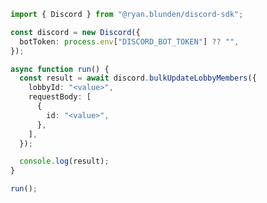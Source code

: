 <!-- Start SDK Example Usage [usage] -->
```typescript
import { Discord } from "@ryan.blunden/discord-sdk";

const discord = new Discord({
  botToken: process.env["DISCORD_BOT_TOKEN"] ?? "",
});

async function run() {
  const result = await discord.bulkUpdateLobbyMembers({
    lobbyId: "<value>",
    requestBody: [
      {
        id: "<value>",
      },
    ],
  });

  console.log(result);
}

run();

```
<!-- End SDK Example Usage [usage] -->